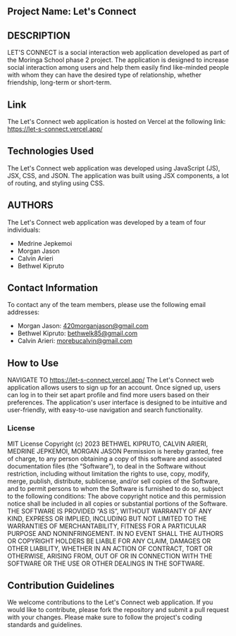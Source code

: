 ## Project Name: Let's Connect

## DESCRIPTION
LET'S CONNECT is a social interaction web application developed as part of the Moringa School phase 2 project. The application is designed to increase social interaction among users and help them easily find like-minded people with whom they can have the desired type of relationship, whether friendship, long-term or short-term. 

## Link

The Let's Connect web application is hosted on Vercel at the following link: https://let-s-connect.vercel.app/

## Technologies Used

The Let's Connect web application was developed using JavaScript (JS), JSX, CSS, and JSON. The application was built using JSX components, a lot of routing, and styling using CSS.

## AUTHORS

The Let's Connect web application was developed by a team of four individuals:
- Medrine Jepkemoi
- Morgan Jason
- Calvin Arieri
- Bethwel Kipruto

## Contact Information

To contact any of the team members, please use the following email addresses:
- Morgan Jason: 420morganjason@gmail.com
- Bethwel Kipruto: bethwelk85@gmail.com
- Calvin Arieri: morebucalvin@gmail.com

## How to Use
NAVIGATE TO https://let-s-connect.vercel.app/
The Let's Connect web application allows users to sign up for an account. Once signed up, users can log in to their set apart profile and find more users based on their preferences. The application's user interface is designed to be intuitive and user-friendly, with easy-to-use navigation and search functionality.

### License
MIT License
Copyright (c) 2023 BETHWEL KIPRUTO, CALVIN ARIERI, MEDRINE JEPKEMOI, MORGAN JASON
Permission is hereby granted, free of charge, to any person obtaining a copy
of this software and associated documentation files (the “Software”), to deal
in the Software without restriction, including without limitation the rights
to use, copy, modify, merge, publish, distribute, sublicense, and/or sell
copies of the Software, and to permit persons to whom the Software is
furnished to do so, subject to the following conditions:
The above copyright notice and this permission notice shall be included in all
copies or substantial portions of the Software.
THE SOFTWARE IS PROVIDED “AS IS”, WITHOUT WARRANTY OF ANY KIND, EXPRESS OR
IMPLIED, INCLUDING BUT NOT LIMITED TO THE WARRANTIES OF MERCHANTABILITY,
FITNESS FOR A PARTICULAR PURPOSE AND NONINFRINGEMENT. IN NO EVENT SHALL THE
AUTHORS OR COPYRIGHT HOLDERS BE LIABLE FOR ANY CLAIM, DAMAGES OR OTHER
LIABILITY, WHETHER IN AN ACTION OF CONTRACT, TORT OR OTHERWISE, ARISING FROM,
OUT OF OR IN CONNECTION WITH THE SOFTWARE OR THE USE OR OTHER DEALINGS IN THE
SOFTWARE.

## Contribution Guidelines

We welcome contributions to the Let's Connect web application. If you would like to contribute, please fork the repository and submit a pull request with your changes. Please make sure to follow the project's coding standards and guidelines.
